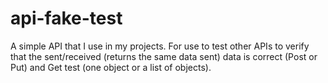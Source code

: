 # api-fake-test
A simple API that I use in my projects. For use to test other APIs to verify that the sent/received (returns the same data sent) data is correct (Post or Put) and Get test (one object or a list of objects).
